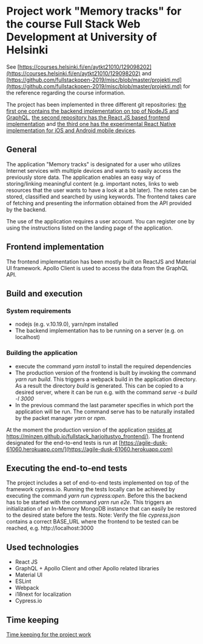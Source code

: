 # Project work "Memory tracks" for the course Full Stack Web Development at University of Helsinki

See [https://courses.helsinki.fi/en/aytkt21010/129098202](https://courses.helsinki.fi/en/aytkt21010/129098202) and [https://github.com/fullstackopen-2019/misc/blob/master/projekti.md](https://github.com/fullstackopen-2019/misc/blob/master/projekti.md) for the reference regarding the course information.

The project has been implemented in three different git repositories: [the first one contains the backend implementation on top of NodeJS and GraphQL](https://github.com/minzen/fullstack_harjoitustyo_backend), [the second repository has the React JS based frontend implementation](https://github.com/minzen/fullstack_harjoitustyo_frontend) and [the third one has the experimental React Native implementation for iOS and Android mobile devices](https://github.com/minzen/fullstackharjoitustyoreactnative).

## General

The application "Memory tracks" is designated for a user who utilizes Internet services with multiple devices and wants to easily access the previously store data. The application enables an easy way of storing/linking meaningful content (e.g. important notes, links to web resources that the user wants to have a look at a bit later). The notes can be stored, classified and searched by using keywords. The frontend takes care of fetching and presenting the information obtained from the API provided by the backend.

The use of the application requires a user account. You can register one by using the instructions listed on the landing page of the application.

## Frontend implementation

The frontend implementation has been mostly built on ReactJS and Material UI framework. Apollo Client is used to access the data from the GraphQL API.

## Build and execution

### System requirements

- nodejs (e.g. v.10.19.0), yarn/npm installed
- The backend implementation has to be running on a server (e.g. on localhost)

### Building the application

- execute the command _yarn install_ to install the required dependencies
- The production version of the frontend is built by invoking the command _yarn run build_. This triggers a webpack build in the application directory. As a result the directory _build_ is generated. This can be copied to a desired server, where it can be run e.g. with the command _serve -s build -l 3000_
- In the previous command the last parameter specifies in which port the application will be run. The command serve has to be naturally installed by the packet manager _yarn_ or _npm_.

At the moment the production version of the application [resides at https://minzen.github.io/fullstack_harjoitustyo_frontend/)](https://minzen.github.io/fullstack_harjoitustyo_frontend/). The frontend designated for the end-to-end tests is run at [https://agile-dusk-61060.herokuapp.com/](https://agile-dusk-61060.herokuapp.com)

## Executing the end-to-end tests

The project includes a set of end-to-end tests implemented on top of the framework cypress.io. Running the tests locally can be achieved by executing the command _yarn run cypress:open_. Before this the backend has to be started with the command _yarn run e2e_. This triggers an initialization of an In-Memory MongoDB instance that can easily be restored to the desired state before the tests. Note: Verify the file _cypress.json_ contains a correct BASE_URL where the frontend to be tested can be reached, e.g. http://localhost:3000

## Used technologies

- React JS
- GraphQL + Apollo Client and other Apollo related libraries
- Material UI
- ESLint
- Webpack
- i18next for localization
- Cypress.io

## Time keeping

[Time keeping for the project work](https://github.com/minzen/fullstack_harjoitustyo_backend/blob/master/tyokirjanpito.md)

